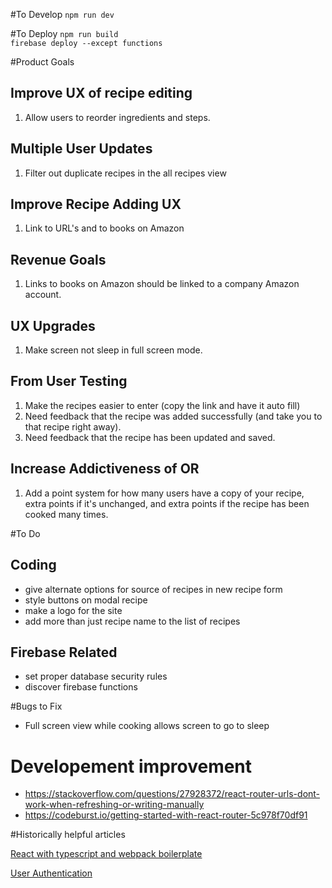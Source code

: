 #To Develop
`npm run dev`

#To Deploy
`npm run build`<br>
`firebase deploy --except functions`<br>

#Product Goals

## Improve UX of recipe editing
1. Allow users to reorder ingredients and steps.

## Multiple User Updates
1. Filter out duplicate recipes in the all recipes view

## Improve Recipe Adding UX
1. Link to URL's and to books on Amazon

## Revenue Goals
1. Links to books on Amazon should be linked to a company Amazon account.

## UX Upgrades
1. Make screen not sleep in full screen mode.

## From User Testing
1. Make the recipes easier to enter (copy the link and have it auto fill)
2. Need feedback that the recipe was added successfully (and take you to that recipe right away).
3. Need feedback that the recipe has been updated and saved.

## Increase Addictiveness of OR
1. Add a point system for how many users have a copy of your recipe, extra points if it's unchanged, and extra points if the recipe has been cooked many times.

#To Do

## Coding
- give alternate options for source of recipes in new recipe form
- style buttons on modal recipe
- make a logo for the site
- add more than just recipe name to the list of recipes

## Firebase Related
- set proper database security rules
- discover firebase functions


#Bugs to Fix
- Full screen view while cooking allows screen to go to sleep

# Developement improvement
- https://stackoverflow.com/questions/27928372/react-router-urls-dont-work-when-refreshing-or-writing-manually
- https://codeburst.io/getting-started-with-react-router-5c978f70df91


#Historically helpful articles

[React with typescript and webpack boilerplate](https://hackernoon.com/react-with-typescript-and-webpack-654f93f34db6)

[User Authentication](https://css-tricks.com/firebase-react-part-2-user-authentication/)